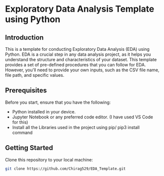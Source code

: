 
# Exploratory Data Analysis Template using Python

## Introduction
This is a template for conducting Exploratory Data Analysis (EDA) using Python. EDA is a crucial step in any data analysis project, as it helps you understand the structure and characteristics of your dataset. This template provides a set of pre-defined procedures that you can follow for EDA. However, you'll need to provide your own inputs, such as the CSV file name, file path, and specific values.

## Prerequisites
Before you start, ensure that you have the following:

- Python installed in your device.
- Jupyter Notebook or any preferred code editor. (I have used VS Code for this)
- Install all the Libraries used in the project using pip/ pip3 install command

## Getting Started
Clone this repository to your local machine:
   ```bash
   git clone https://github.com/Chirag529/EDA_Template.git
  ```
